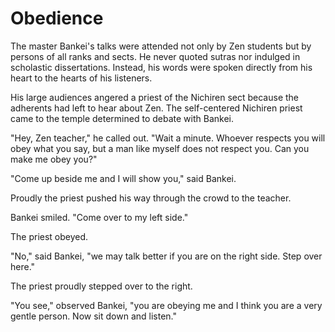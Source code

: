 # Obedience

The master Bankei's talks were attended not only by Zen students but by persons of all ranks and sects. He never quoted sutras nor indulged in scholastic dissertations. Instead, his words were spoken directly from his heart to the hearts of his listeners.

His large audiences angered a priest of the Nichiren sect because the adherents had left to hear about Zen. The self-centered Nichiren priest came to the temple determined to debate with Bankei.

"Hey, Zen teacher," he called out. "Wait a minute. Whoever respects you will obey what you say, but a man like myself does not respect you. Can you make me obey you?"

"Come up beside me and I will show you," said Bankei.

Proudly the priest pushed his way through the crowd to the teacher.

Bankei smiled. "Come over to my left side."

The priest obeyed.

"No," said Bankei, "we may talk better if you are on the right side. Step over here."

The priest proudly stepped over to the right.

"You see," observed Bankei, "you are obeying me and I think you are a very gentle person. Now sit down and listen."
